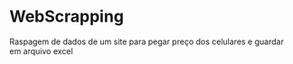# WebScrapping
Raspagem de dados de um site para pegar preço dos celulares e guardar em arquivo excel
